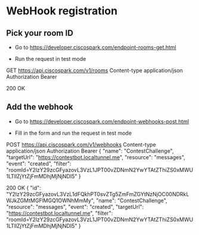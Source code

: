 # WebHook registration

##  Pick your room ID

- Go to https://developer.ciscospark.com/endpoint-rooms-get.html

- Run the request in test mode

GET https://api.ciscospark.com/v1/rooms
Content-type	application/json 
Authorization	Bearer <your spark token here>

200 OK



##  Add the webhook

- Go to https://developer.ciscospark.com/endpoint-webhooks-post.html

- Fill in the form and run the request in test mode

POST https://api.ciscospark.com/v1/webhooks
Content-type	application/json 
Authorization	Bearer <your spark token here>
{
	"name": "ContestChallenge",
	"targetUrl": "https://contestbot.localtunnel.me",
	"resource": "messages",
	"event": "created",
	"filter": "roomId=Y2lzY29zcGFyazovL3VzL1JPT00vZDNmN2YwYTAtZThiZS0xMWU1LTllZjYtZjFmMDhjMjNjNDI5"
}

200 OK
{
	"id": "Y2lzY29zcGFyazovL3VzL1dFQkhPT0svZTg5ZmFmZGYtNzNjOC00NDRkLWJkZGMtMGFlMGQ1OWNhMmMy",
	"name": "ContestChallenge",
	"resource": "messages",
	"event": "created",
	"targetUrl": "https://contestbot.localtunnel.me",
	"filter": "roomId=Y2lzY29zcGFyazovL3VzL1JPT00vZDNmN2YwYTAtZThiZS0xMWU1LTllZjYtZjFmMDhjMjNjNDI5"
}

